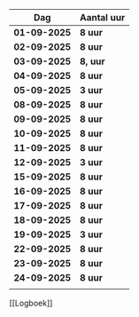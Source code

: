 
| Dag            | Aantal uur    |
| -------------- | ------------- |
| **01-09-2025** | **8 uur**     |
| **02-09-2025** | **8 uur**     |
| **03-09-2025** | **8, uur**    |
| **04-09-2025** | **8 uur**     |
| **05-09-2025** | **3 uur**     |
| **08-09-2025** | **8 uur**     |
| **09-09-2025** | **8 uur**     |
| **10-09-2025** | **8 uur**     |
| **11-09-2025** | **8 uur**<br> |
| **12-09-2025** | **3 uur**     |
| **15-09-2025** | **8 uur**<br> |
| **16-09-2025** | **8 uur**<br> |
| **17-09-2025** | **8 uur**<br> |
| **18-09-2025** | **8 uur**<br> |
| **19-09-2025** | **3 uur**     |
| **22-09-2025** | **8 uur**     |
| **23-09-2025** | **8 uur**     |
| **24-09-2025** | **8 uur**     |
|                |               |



[[Logboek]]



